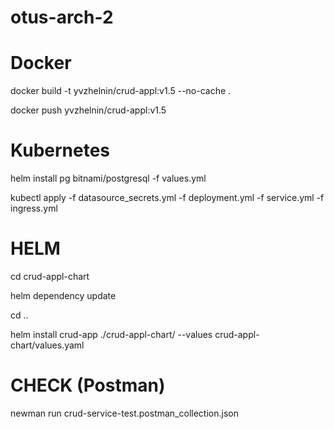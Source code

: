 # otus-arch-2

# Docker
<p>docker build -t yvzhelnin/crud-appl:v1.5 --no-cache .</p>
<p>docker push yvzhelnin/crud-appl:v1.5</p>

# Kubernetes
<p>helm install pg bitnami/postgresql -f values.yml</p>
<p>kubectl apply -f datasource_secrets.yml -f deployment.yml -f service.yml -f ingress.yml</p>

# HELM
<p>cd crud-appl-chart</p>
<p>helm dependency update</p>
<p>cd ..</p>
<p>helm install crud-app ./crud-appl-chart/ --values crud-appl-chart/values.yaml</p>

# CHECK (Postman)
<p>newman run crud-service-test.postman_collection.json</p>
